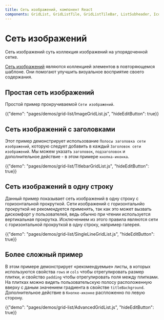```yaml
---
title: Сеть изображений, компонент React
components: GridList, GridListTile, GridListTileBar, ListSubheader, IconButton
---
```

# Сеть изображений

<p class="description">Сеть изображений суть коллекция изображений на упорядоченной сетке.</p>

[Сеть изображений](https://material.io/design/components/image-lists.html) являются коллекцией элементов в повторяющемся шаблоне. Они помогают улучшить визуальное восприятие своего содержания.

## Простая сеть изображений

Простой пример прокручиваемой `Сети изображений`.

{{"demo": "pages/demos/grid-list/ImageGridList.js", "hideEditButton": true}}

## Сеть изображений с заголовками

Этот пример демонстрирует использование `Полосы заголовка сети изображений`, которую следует добавить в каждый `Заголовок сети изображений`. Мы можем указать `заголовок`, `подзаголовок` и дополнительное действие - в этом примере `кнопка-иконка`.

{{"demo": "pages/demos/grid-list/TitlebarGridList.js", "hideEditButton": true}}

## Сеть изображений в одну строку

Данный пример показывает сеть изображений в одну строку с горизонтальной прокруткой. Сети изображений с горизонтальнйо прокруткой не рекомендуется применять, так как это может вызвать дискомфорт у пользователей, ведь обычно при чтении используется вертикальная прокрутка. Исключением из этого правила являются сети с горизонтальной прокруткой в одну строку, например галерея.

{{"demo": "pages/demos/grid-list/SingleLineGridList.js", "hideEditButton": true}}

## Более сложный пример

В этом примере демонстрирует «рекомендуемые» листы, в которых используются свойства `rows` и `cols` чтобы отрегулировать размер плитки, и свойство `padding` чтобы отрегулировать поля между плитками. На плитках можно видеть пользовательскую полосу расположенную вверху с даным значением градиента в свойстве `titleBackground`. Дополнительное действие в `Кнопке-иконке` распложенно по левую сторону.

{{"demo": "pages/demos/grid-list/AdvancedGridList.js", "hideEditButton": true}}